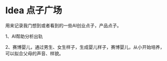 # Idea 点子广场

用来记录我门想到或者看到的一些AI创业点子，产品点子。

1、AI帮助分析出轨

2、赛博婴儿，通过男生、女生样子，生成婴儿样子，赛博婴儿，从小开始培养，可以拟合父母的声音、样貌。

